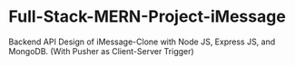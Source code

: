 # Full-Stack-MERN-Project-iMessage
Backend API Design of iMessage-Clone with Node JS, Express JS, and MongoDB. (With Pusher as Client-Server Trigger)
